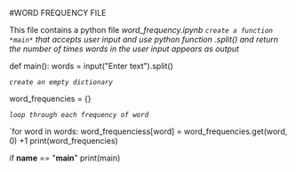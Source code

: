 #WORD FREQUENCY FILE

This file contains a python file *word_frequency.ipynb* 
*`create a function *main*` that accepts user input and use python function .split() and return the number of times words in the user input appears as output* 

def main():
  words = input("Enter text").split()

*`create an empty dictionary`*

word_frequencies = {}  

*`loop through each frequency of word`*

`for word in words:
     word_frequenciess[word] = word_frequencies.get(word, 0) +1
print(word_frequencies)

if __name__ == "__main__"
print(main)

